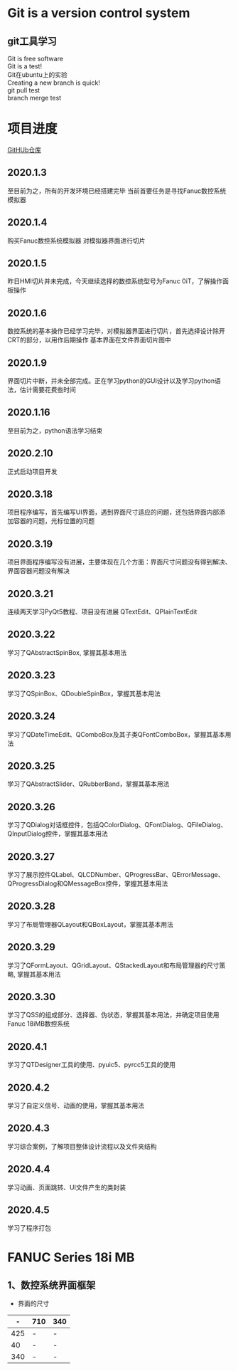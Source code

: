 # Git is a version control system

## git工具学习

Git is free software  
Git is a test!  
Git在ubuntu上的实验  
Creating a new branch is quick!  
git pull test  
branch merge test

# 项目进度

[GitHUb仓库](https://github.com/zhaojiacheng1/python)

## 2020.1.3

至目前为之，所有的开发环境已经搭建完毕
当前首要任务是寻找Fanuc数控系统模拟器

## 2020.1.4

购买Fanuc数控系统模拟器
对模拟器界面进行切片

## 2020.1.5

昨日HMI切片并未完成，今天继续选择的数控系统型号为Fanuc 0iT，了解操作面板操作

## 2020.1.6

数控系统的基本操作已经学习完毕，对模拟器界面进行切片，首先选择设计除开CRT的部分，以用作后期操作
基本界面在文件界面切片图中

## 2020.1.9

界面切片中断，并未全部完成。正在学习python的GUI设计以及学习python语法，估计需要花费些时间

## 2020.1.16

至目前为之，python语法学习结束

## 2020.2.10

正式启动项目开发

## 2020.3.18

项目程序编写，首先编写UI界面，遇到界面尺寸适应的问题，还包括界面内部添加容器的问题，光标位置的问题

## 2020.3.19

项目界面程序编写没有进展，主要体现在几个方面：界面尺寸问题没有得到解决、界面容器问题没有解决

## 2020.3.21

连续两天学习PyQt5教程、项目没有进展 QTextEdit、QPlainTextEdit

## 2020.3.22

学习了QAbstractSpinBox, 掌握其基本用法

## 2020.3.23

学习了QSpinBox、QDoubleSpinBox，掌握其基本用法

## 2020.3.24

学习了QDateTimeEdit、QComboBox及其子类QFontComboBox，掌握其基本用法

## 2020.3.25

学习了QAbstractSlider、QRubberBand，掌握其基本用法

## 2020.3.26

学习了QDialog对话框控件，包括QColorDialog、QFontDialog、QFileDialog、QInputDialog控件，掌握其基本用法

## 2020.3.27

学习了展示控件QLabel、QLCDNumber、QProgressBar、QErrorMessage、QProgressDialog和QMessageBox控件，掌握其基本用法

## 2020.3.28

学习了布局管理器QLayout和QBoxLayout，掌握其基本用法

## 2020.3.29

学习了QFormLayout、QGridLayout、QStackedLayout和布局管理器的尺寸策略, 掌握其基本用法

## 2020.3.30

学习了QSS的组成部分、选择器、伪状态，掌握其基本用法，并确定项目使用Fanuc 18iMB数控系统

## 2020.4.1

学习了QTDesigner工具的使用、pyuic5、pyrcc5工具的使用

## 2020.4.2

学习了自定义信号、动画的使用，掌握其基本用法

## 2020.4.3

学习综合案例，了解项目整体设计流程以及文件夹结构

## 2020.4.4

学习动画、页面跳转、UI文件产生的类封装

## 2020.4.5

学习了程序打包

# FANUC Series 18i MB

## 1、数控系统界面框架

* 界面的尺寸

|-|710|340|
|-|-|-|
|425|-|-|
|40|-|-|
|340|-|-|

